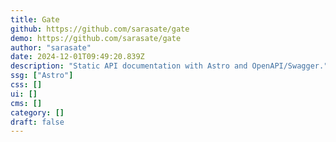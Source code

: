 ```yaml
---
title: Gate
github: https://github.com/sarasate/gate
demo: https://github.com/sarasate/gate
author: "sarasate"
date: 2024-12-01T09:49:20.839Z
description: "Static API documentation with Astro and OpenAPI/Swagger."
ssg: ["Astro"]
css: []
ui: []
cms: []
category: []
draft: false
---
```

